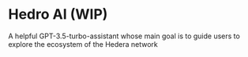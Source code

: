 # Hedro AI (WIP)

A helpful GPT-3.5-turbo-assistant whose main goal is to guide users to explore the ecosystem of the Hedera network
